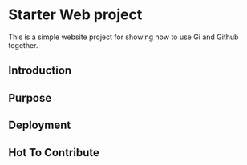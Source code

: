 # Starter Web project 

This is a simple website project for showing how to use Gi and Github together.

## Introduction 

## Purpose 

## Deployment 

## Hot To Contribute 
